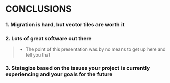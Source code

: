 # CONCLUSIONS

### 1. Migration is hard, but vector tiles are worth it

### 2. Lots of great software out there
> * The point of this presentation was by no means to get up here and tell you that

### 3. Stategize based on the issues your project is currently experiencing and your goals for the future
